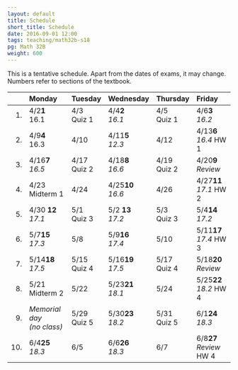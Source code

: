 ```yaml
---
layout: default
title: Schedule
short_title: Schedule
date: 2016-09-01 12:00
tags: teaching/math32b-s18
pg: Math 32B
weight: 600
---
```


This is a tentative schedule. Apart from the dates of exams, it may change. Numbers refer to sections of the textbook.

<table class="schedule">
    <thead>
        <tr class="header">
            <th align="right"></th>
            <th align="left">Monday</th>
            <th align="left">Tuesday</th>
            <th align="left">Wednesday</th>
            <th align="left">Thursday</th>
            <th align="left">Friday</th>
        </tr>
    </thead>
    <tbody>
        <tr class="even">
            <td align="right">1.</td>
            <td align="left"><span class="right">4/2</span><span class="left"><b>1</b></span><br>16.1</td>
            <td align="left"><span class="right">4/3</span><span class="left"><b></b></span><br><span class="hw">Quiz 1</span></td>
            <td align="left"><span class="right">4/4</span><span class="left"><b>2</b></span><br><em>16.1</em></td>
            <td align="left"><span class="right">4/5</span><span class="left"><b></b></span><br><span class="hw">Quiz 1</span></td>
            <td align="left"><span class="right">4/6</span><span class="left"><b>3</b></span><br><em>16.2</em></td>
        </tr>
        <tr class="odd">
            <td align="right">2.</td>
            <td align="left"><span class="right">4/9</span><span class="left"><b>4</b></span><br>16.3</td>
            <td align="left"><span class="right">4/10</span><span class="left"><b> </b></span><br></td>
            <td align="left"><span class="right">4/11</span><span class="left"><b>5</b></span><br><em>12.3</em></td>
            <td align="left"><span class="right">4/12</span><span class="left"><b> </b></span><br></td>
            <td align="left"><span class="right">4/13</span><span class="left"><b>6</b></span><br><em>16.4</em> <span class="hw">HW 1</span></td>
        </tr>
        <tr class="even">
            <td align="right">3.</td>
            <td align="left"><span class="right">4/16</span><span class="left"><b>7</b></span><br><em>16.5</em></td>
            <td align="left"><span class="right">4/17</span><span class="left"><b> </b></span><br><span class="hw">Quiz 2</span></td>
            <td align="left"><span class="right">4/18</span><span class="left"><b>8</b></span><br><em>16.6</em></td>
            <td align="left"><span class="right">4/19</span><span class="left"><b> </b></span><br><span class="hw">Quiz 2</span></td>
            <td align="left"><span class="right">4/20</span><span class="left"><b>9</b></span><br><em>Review</em></td>
        </tr>
        <tr class="odd">
            <td align="right">4.</td>
            <td align="left"><span class="right">4/23</span><span class="left"><b></b></span><br><span class="exam">Midterm 1</span></td>
            <td align="left"><span class="right">4/24</span><span class="left"><b></b></span><br></td>
            <td align="left"><span class="right">4/25</span><span class="left"><b>10</b></span><br><em>16.6</em></td>
            <td align="left"><span class="right">4/26</span><span class="left"><b></b></span><br></td>
            <td align="left"><span class="right">4/27</span><span class="left"><b>11</b></span><br><em>17.1</em> <span class="hw">HW 2</span></td>
        </tr>
        <tr class="even">
            <td align="right">5.</td>
            <td align="left"><span class="right">4/30 </span><span class="left"><b>12</b></span><br><em>17.1</em></td>
            <td align="left"><span class="right">5/1 </span><span class="left"><b>  </b></span><br><span class="hw">Quiz 3</span></td>
            <td align="left"><span class="right">5/2 </span><span class="left"><b>13</b></span><br><em>17.2</em></td>
            <td align="left"><span class="right">5/3 </span><span class="left"><b>  </b></span><br><span class="hw">Quiz 3</span></td>
            <td align="left"><span class="right">5/4</span><span class="left"><b>14</b></span><br><em>17.2</em></td>
        </tr>
        <tr class="odd">
            <td align="right">6.</td>
            <td align="left"><span class="right">5/7</span><span class="left"><b>15</b></span><br><em>17.3</em></td>
            <td align="left"><span class="right">5/8</span><span class="left"><b>  </b></span><br></td>
            <td align="left"><span class="right">5/9</span><span class="left"><b>16</b></span><br><em>17.4</em></td>
            <td align="left"><span class="right">5/10</span><span class="left"><b>  </b></span><br></td>
            <td align="left"><span class="right">5/11</span><span class="left"><b>17</b></span><br><em>17.4</em> <span class="hw">HW 3</span></td>
        </tr>
        <tr class="even">
            <td align="right">7.</td>
            <td align="left"><span class="right">5/14</span><span class="left"><b>18</b></span><br><em>17.5</em></td>
            <td align="left"><span class="right">5/15</span><span class="left"><b>  </b></span><br><span class="hw">Quiz 4</span></td>
            <td align="left"><span class="right">5/16</span><span class="left"><b>19</b></span><br><em>17.5</em></td>
            <td align="left"><span class="right">5/17</span><span class="left"><b>  </b></span><br><span class="hw">Quiz 4</span></td>
            <td align="left"><span class="right">5/18</span><span class="left"><b>20</b></span><br><em>Review</em></td>
        </tr>
        <tr class="odd">
            <td align="right">8.</td>
            <td align="left"><span class="right">5/21</span><span class="left"><b>  </b></span><br><span class="exam">Midterm 2</span></td>
            <td align="left"><span class="right">5/22</span><span class="left"><b>  </b></span><br></td>
            <td align="left"><span class="right">5/23</span><span class="left"><b>21</b></span><br><em>18.1</em></td>
            <td align="left"><span class="right">5/24</span><span class="left"><b>  </b></span><br></td>
            <td align="left"><span class="right">5/25</span><span class="left"><b>22</b></span><br><em>18.2</em> <span class="hw">HW 4</span></td>
        </tr>
        <tr class="even">
            <td align="right">9.</td>
            <td align="left" class="hol"><em>Memorial day<br>(no class)</em></td>
            <td align="left"><span class="right">5/29</span><span class="left"><b>  </b></span><br><span class="hw">Quiz 5</span></td>
            <td align="left"><span class="right">5/30</span><span class="left"><b>23</b></span><br><em>18.2</em></td>
            <td align="left"><span class="right">5/31</span><span class="left"><b>  </b></span><br><span class="hw">Quiz 5</span></td>
            <td align="left"><span class="right">6/1</span><span class="left"><b>24</b></span><br><em>18.3</em></td>
        </tr>
        <tr class="odd">
            <td align="right">10.</td>
            <td align="left"><span class="right">6/4</span><span class="left"><b>25</b></span><br><em>18.3</em></td>
            <td align="left"><span class="right">6/5</span><span class="left"><b>  </b></span><br></td>
            <td align="left"><span class="right">6/6</span><span class="left"><b>26</b></span><br><em>18.3</em></td>
            <td align="left"><span class="right">6/7</span><span class="left"><b>  </b></span><br></td>
            <td align="left"><span class="right">6/8</span><span class="left"><b>27</b></span><br><em>Review</em> <span class="hw">HW 4</span></td>
        </tr>
    </tbody>
</table>
